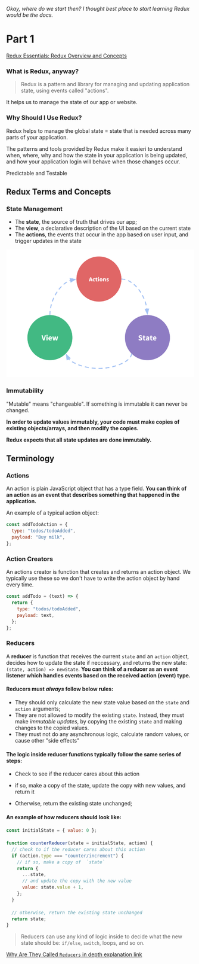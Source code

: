 _Okay, where do we start then? I thought best place to start learning Redux would be the docs._

# Part 1

[Redux Essentials: Redux Overview and Concepts](https://redux.js.org/tutorials/essentials/part-1-overview-concepts)

### What is Redux, anyway?

> Redux is a pattern and library for managing and updating application state, using events called "actions".

It helps us to manage the state of our app or website.

### Why Should I Use Redux?

Redux helps to manage the global state = state that is needed across many parts of your application.

The patterns and tools provided by Redux make it easieri to understand when, where, why and how the state in your application is being updated, and how your application login will behave when those changes occur.

Predictable and Testable

## Redux Terms and Concepts

### State Management

- The **state**, the source of truth that drives our app;
- The **view**, a declarative description of the UI based on the current state
- The **actions**, the events that occur in the app based on user input, and trigger updates in the state

![One-way data flow: ](./assets/redux_state.png)

### Immutability

"Mutable" means "changeable". If something is immutable it can never be changed.

**In order to update values immutably, your code must make copies of existing objects/arrays, and then modify the copies.**

**Redux expects that all state updates are done immutably.**

## Terminology

### Actions

An action is plain JavaScript object that has a type field. **You can think of an action as an event that describes something that happened in the application.**

An example of a typical action object:

```javascript
const addTodoAction = {
  type: "todos/todoAdded",
  payload: "Buy milk",
};
```

### Action Creators

An actions creator is function that creates and returns an action object. We typically use these so we don't have to write the action object by hand every time.

```javascript
const addTodo = (text) => {
  return {
    type: "todos/todoAdded",
    payload: text,
  };
};
```

### Reducers

A **reducer** is function that receives the current `state` and an `action` object, decides how to update the state if neccessary, and returns the new state: `(state, action) => newState`. **You can think of a reducer as an event listener which handles events based on the received action (event) type.**

#### Reducers must _always_ follow below rules:

- They should only calculate the new state value based on the `state` and `action` arguments;
- They are not allowed to modify the existing `state`. Instead, they must make _immutable updates_, by copying the existing `state` and making changes to the copied values.
- They must not do any asynchronous logic, calculate random values, or cause other "side effects"

#### The logic inside reducer functions typically follow the same series of steps:

- Check to see if the reducer cares about this action

* if so, make a copy of the state, update the copy with new values, and return it

- Otherwise, return the existing state unchanged;

#### An example of how reducers should look like:

```javascript
const initialState = { value: 0 };

function counterReducer(state = initialState, action) {
  // check to if the reducer cares about this action
  if (action.type === "counter/increment") {
    // if so, make a copy of  `state`
    return {
      ...state,
      // and update the copy with the new value
      value: state.value + 1,
    };
  }

  // otherwise, return the existing state unchanged
  return state;
}
```

> Reducers can use any kind of logic inside to decide what the new state should be: `if/else`, `switch`, loops, and so on.

[Why Are They Called `Reducers` in depth explanation link](https://stackoverflow.com/questions/40599496/why-is-a-redux-reducer-called-a-reducer)
